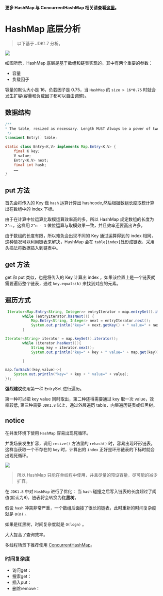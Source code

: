 **更多 HashMap 与 ConcurrentHashMap 相关请查看[这里](https://crossoverjie.top/2018/07/23/java-senior/ConcurrentHashMap/)。**

# HashMap 底层分析

> 以下基于 JDK1.7 分析。

![](https://ws2.sinaimg.cn/large/006tNc79gy1fn84b0ftj4j30eb0560sv.jpg)

如图所示，HashMap 底层是基于数组和链表实现的。其中有两个重要的参数：

- 容量
- 负载因子

容量的默认大小是 16，负载因子是 0.75，当 `HashMap` 的 `size > 16*0.75` 时就会发生扩容(容量和负载因子都可以自由调整)。

## 数据结构
```java
/**
* The table, resized as necessary. Length MUST Always be a power of two.
 */
transient Entry[] table;
 
static class Entry<K,V> implements Map.Entry<K,V> {
    final K key;
    V value;
    Entry<K,V> next;
    final int hash;
    ……
}
```

## put 方法
首先会将传入的 Key 做 `hash` 运算计算出 hashcode,然后根据数组长度取模计算出在数组中的 index 下标。

由于在计算中位运算比取模运算效率高的多，所以 HashMap 规定数组的长度为 `2^n` 。这样用 `2^n - 1` 做位运算与取模效果一致，并且效率还要高出许多。

由于数组的长度有限，所以难免会出现不同的 Key 通过运算得到的 index 相同，这种情况可以利用链表来解决，HashMap 会在 `table[index]`处形成链表，采用头插法将数据插入到链表中。

## get 方法

get 和 put 类似，也是将传入的 Key 计算出 index ，如果该位置上是一个链表就需要遍历整个链表，通过 `key.equals(k)` 来找到对应的元素。

## 遍历方式


```java
 Iterator<Map.Entry<String, Integer>> entryIterator = map.entrySet().iterator();
        while (entryIterator.hasNext()) {
            Map.Entry<String, Integer> next = entryIterator.next();
            System.out.println("key=" + next.getKey() + " value=" + next.getValue());
        }
```

```java
Iterator<String> iterator = map.keySet().iterator();
        while (iterator.hasNext()){
            String key = iterator.next();
            System.out.println("key=" + key + " value=" + map.get(key));

        }
```

```java
map.forEach((key,value)->{
    System.out.println("key=" + key + " value=" + value);
});
```

**强烈建议**使用第一种 EntrySet 进行遍历。

第一种可以把 key value 同时取出，第二种还得需要通过 key 取一次 value，效率较低, 第三种需要 `JDK1.8` 以上，通过外层遍历 table，内层遍历链表或红黑树。 


## notice

在并发环境下使用 `HashMap` 容易出现死循环。

并发场景发生扩容，调用 `resize()` 方法里的 `rehash()` 时，容易出现环形链表。这样当获取一个不存在的 `key` 时，计算出的 `index` 正好是环形链表的下标时就会出现死循环。

![](https://ws2.sinaimg.cn/large/006tNc79gy1fn85u0a0d9j30n20ii0tp.jpg)

> 所以 HashMap 只能在单线程中使用，并且尽量的预设容量，尽可能的减少扩容。

在 `JDK1.8` 中对 `HashMap` 进行了优化：
当 `hash` 碰撞之后写入链表的长度超过了阈值(默认为8)，链表将会转换为**红黑树**。

假设 `hash` 冲突非常严重，一个数组后面接了很长的链表，此时重新的时间复杂度就是 `O(n)` 。

如果是红黑树，时间复杂度就是 `O(logn)` 。

大大提高了查询效率。

多线程场景下推荐使用 [ConcurrentHashMap](https://github.com/crossoverJie/Java-Interview/blob/master/MD/ConcurrentHashMap.md)。

### 时间复杂度
* 访问get：
* 搜索get：
* 插入put：
* 删除remove：